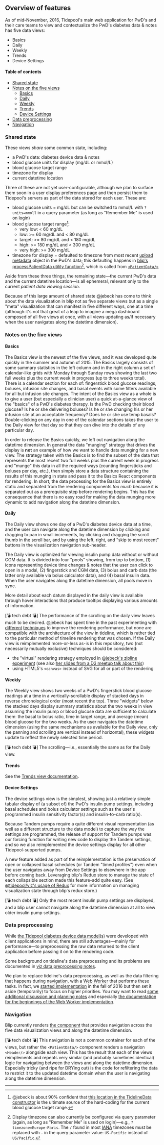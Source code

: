 ## Overview of features

As of mid-November, 2016, Tidepool's main web application for PwD's and their care teams to view and contextualize the PwD's diabetes data & notes has five data views:

- Basics
- Daily
- Weekly
- Trends
- Device Settings

#### Table of contents

- [Shared state](#shared-state)
- [Notes on the five views](#notes-on-the-five-views)
  - [Basics](#basics)
  - [Daily](#daily)
  - [Weekly](#weekly)
  - [Trends](#trends)
  - [Device Settings](#device-settings)
- [Data preprocessing](#data-preprocessing)
- [Navigation](#navigation)

### Shared state

These views *share* some common state, including:

- a PwD's data: diabetes device data & notes
- blood glucose units for display (mg/dL or mmol/L)
- blood glucose target range
- timezone for display
- current datetime location

Three of these are not yet user-configurable, although we plan to surface them soon in a user display preferences page and then persist them to Tidepool's servers as part of the data stored for each user. These are:

- blood glucose units = mg/dL but can be switched to mmol/L with `?units=mmoll` in a query parameter (as long as "Remember Me" is used on login)
- blood glucose target range[^a]:
    + very low: < 60 mg/dL
    + low: >= 60 mg/dL and < 80 mg/dL
    + target: >= 80 mg/dL and < 180 mg/dL
    + high: >= 180 mg/dL and < 300 mg/dL
    + very high: >= 300 mg/dL
- timezone for display = defaulted to timezone from most recent [upload metadata](http://developer.tidepool.io/data-model/device-data/types/upload.html 'Tidepool data model docs: upload') object in the PwD's data; this defaulting happens in [blip's processPatientData utility function](https://github.com/tidepool-org/blip/blob/master/app/core/utils.js#L224 'GitHub: blip app/core/utils.js')[^b], which is called from [`<PatientData/>`](https://github.com/tidepool-org/blip/blob/master/app/pages/patientdata/patientdata.js#L578 'GitHub: blip app/pages/patientdata/patientdata.js')

Aside from these three things, the remaining state—the current PwD's data and the current datetime location—is all ephemeral, relevant only to the current *patient data viewing session*.

Because of this large amount of shared state @jebeck has come to think about the data visualization in blip not as five separate views but as a single "meta" visualization that can manifest in five different ways, one at a time (although it's not that great of a leap to imagine a mega dashboard composed of all five views at once, with all views updating as/if necessary when the user navigates along the datetime dimension).

### Notes on the five views

#### Basics

The Basics view is the newest of the five views, and it was developed quite quickly in the summer and autumn of 2015. The Basics largely consists of some summary statistics in the left column and in the right column a set of calendar-like grids with Monday through Sunday rows showing the last two full weeks plus the current week in progress (up to three weeks total). There is a calendar section for each of: fingerstick blood glucose readings, boluses, infusion site changes, and basal events with some filters available for all but infusion site changes. The intent of the Basics view as a whole is to give a user (but especially a clinician user) a quick at-a-glance view of the "basics" of a PwD's diabetes therapy. Is the PwD checking their blood glucose? Is he or she delivering boluses? Is he or she changing his or her infusion site at an acceptable frequency? Does he or she use temp basals? Double-clicking on any day in one of the calendar sections takes the user to the Daily view for that day so that they can dive into the details of any particular day.

In order to release the Basics quickly, we left out navigation along the datetime dimension. In general the data "munging" strategy that drives the display is **not** an example of how we want to handle data munging for a new view. The strategy taken with the Basics is to find the subset of the data that represents the most recent two full weeks plus the current week in progress and "munge" this data in all the required ways (counting fingersticks and boluses per day, etc.), then simply store a data structure containing the results of this munging in state and pass it to the Basics React components for rendering. In short, the data processing for the Basics view is entirely static and separated from the rendering components *too much* because it is separated out as a prerequisite step before rendering begins. This has the consequence that there is no easy road for making the data munging more dynamic to add navigation along the datetime dimension.

#### Daily

The Daily view shows one day of a PwD's diabetes device data at a time, and the user can navigate along the datetime dimension by clicking and dragging to pan in small increments, by clicking and dragging the scroll thumb in the scroll bar, and by using the left, right, and "skip to most recent" buttons in the visualization navigation sub-header.

The Daily view is optimized for viewing insulin pump data without or without CGM data. It is divided into four "pools" showing, from top to bottom, (1) icons representing device time changes & notes that the user can click to open in a modal, (2) fingerstick and CGM data, (3) bolus and carb data (the latter only available via bolus calculator data), and (4) basal insulin data. When the user navigates along the datetime dimension, all pools move in sync.

More detail about each datum displayed in the daily view is available through hover interactions that produce tooltips displaying various amounts of information.

[💣 tech debt 💣] The performance of the scrolling on the daily view leaves much to be desired. @jebeck has spent time in the past experimenting with [different](http://bl.ocks.org/jebeck/1974647d476b67a0439d 'tideline-style scrolling') [techniques](http://bl.ocks.org/jebeck/5ffdaad2094499997a21 'zipline-style scrolling') to improve the rendering performance, but none are compatible with the architecture of the view in tideline, which is rather tied to the particular method of timeline rendering that was chosen. If the Daily view is reimplemented more-or-less as-is in this repository, two (not necessarily mutually exclusive) techniques should be considered:

- the "virtual" rendering strategy employed in [@jebeck's zipline experiment](https://github.com/jebeck/zipline) (see also [her slides from a D3 meetup talk about this](http://janabeck.com/d3-meetup-talk/#/ 'tideline and zipline slides'))
- using HTML5's `<canvas>` instead of SVG for all or part of the rendering

#### Weekly

The Weekly view shows two weeks of a PwD's fingerstick blood glucose readings at a time in a vertically-scrollable display of stacked days in reverse chronological order (most recent the top). Three "widgets" below the stacked days display summary statistics about the two weeks in view assuming the insulin pump or blood glucose data are sufficient to calculate them: the basal to bolus ratio, time in target range, and average (mean) blood glucose for the two weeks. As the user navigates the datetime dimension (using the same mechanisms as available for the Daily view, only the panning and scrolling are vertical instead of horizontal), these widgets update to reflect the newly selected time period.

[💣 tech debt 💣] The scrolling—i.e., essentially the same as for the Daily view.

#### Trends

See the [Trends view documentation](views/Trends.md 'Per-view Documentation: Trends').

#### Device Settings

The device settings view is the simplest, showing just a relatively simple tabular display of (a subset of) the PwD's insulin pump settings, including basal schedules and bolus calculator settings such as the user's programmed insulin sensitivity factor(s) and insulin-to-carb ratio(s).

Because Tandem pumps require a quite different visual representation (as well as a different structure to the data model) to capture the way the settings are programmed, the release of support for Tandem pumps was our forcing function for writing new code to display the Tandem settings, and so we also reimplemented the device settings display for all other Tidepool-supported pumps.

A new feature added as part of the reimplementation is the preservation of open or collapsed basal schedules (or Tandem "timed profiles") even when the user navigates away from Device Settings to elsewhere in the app before coming back. Leveraging blip's Redux store to manage the state of each collapsible section made this feature-add quite easy. (See [@tidepool/viz's usage of Redux](./Redux.md) for more information on managing visualization state through blip's redux store.)

[💣 tech debt 💣] Only the most recent insulin pump settings are displayed, and a blip user cannot navigate along the datetime dimension at all to view older insulin pump settings.

### Data preprocessing

While [the Tidepool diabetes device data model(s)](http://developer.tidepool.io/data-model/ 'Tidepool developer portal: data model documentation') were developed with client applications in mind, there are still advantages—mainly for performance—to preprocessing the raw data returned to the client application before passing it on to the rendering code.

Some background on tideline's data preprocessing and its problems are documented in [viz data preprocessing notes](https://docs.google.com/document/d/190mj_S9vYKvINPbU7cMajGekebyX6AJ-W6v3P-cCRWI/edit# 'Google doc: viz data preprocessing notes').

We plan to replace tideline's data preprocessing, as well as the data filtering that happens during [navigation](#navigation), with a [Web Worker](https://developer.mozilla.org/en-US/docs/Web/API/Web_Workers_API/Using_web_workers 'MDN: Using Web Workers') that performs these tasks. In fact, we [started implementation](https://github.com/tidepool-org/viz/tree/save/web-worker-1-basic-data-processing 'GitHub: viz branch save/web-worker-1-basic-data-processing') in the fall of 2016 but then set it aside (temporarily) to focus on higher priorities. You may want to read [some additional discussion and planning notes](https://docs.google.com/document/d/14n4OyyTKKfBxz7DzX9DnKST3nVarfae7Fgl9HgG6BlY/edit 'Google doc: blip & viz data flow') and especially [the documentation for the beginnings of the Web Worker implementation](https://github.com/tidepool-org/viz/blob/save/web-worker-1-basic-data-processing/src/worker/README.md 'GitHub: viz src/worker/README.md').

### Navigation

Blip currently renders [the component](https://github.com/tidepool-org/blip/blob/master/app/components/chart/header.js 'GitHub: blip app/components/chart/header.js') that provides navigation across the five data visualization views and along the datetime dimension.

[💣 tech debt 💣] This navigation is not a common container for each of the views, but rather the `<PatientData/>` component renders a navigation `<Header/>` alongside each view. This has the result that each of the views reimplements and repeats very similar (and probably sometimes identical) logic for navigating between the views and along the datetime dimension. Especially tricky (and ripe for DRYing out) is the code for refiltering the data to restrict it to the updated datetime domain when the user is navigating along the datetime dimension.

* * * * *

[^a]: @jebeck is about 90% confident that [this location in the TidelineData constructor](https://github.com/tidepool-org/tideline/blob/master/js/tidelinedata.js#L61 'GitHub: tideline js/tidelinedata.js') is the ultimate source of the hard-coding for the current blood glucose target range.
[^b]: Display timezone can also currently be configured via query parameter (again, as long as "Remember Me" is used on login)—e.g., `?timezone=Europe-Paris`. The `/` found in most [IANA](https://www.iana.org/time-zones 'IANA Time Zone Database') timezones must be replaced with `-` in the query parameter value: `US-Pacific` instead of `US/Pacific`.
